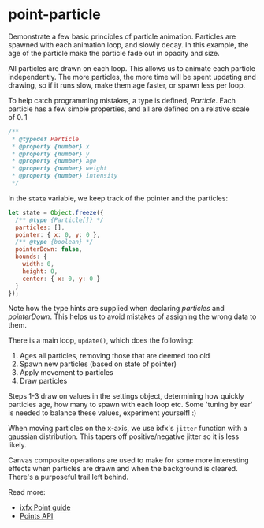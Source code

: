 # point-particle

Demonstrate a few basic principles of particle animation. Particles are spawned with each animation loop, and slowly decay. In this example, the age of the particle make the particle fade out in opacity and size. 

All particles are drawn on each loop. This allows us to animate each particle independently. The more particles, the more time will be spent updating and drawing, so if it runs slow, make them age faster, or spawn less per loop.

To help catch programming mistakes, a type is defined, _Particle_. Each particle has a few simple properties, and all are defined on a relative scale of 0..1

```js
/**
 * @typedef Particle
 * @property {number} x
 * @property {number} y
 * @property {number} age
 * @property {number} weight
 * @property {number} intensity
 */
``` 

In the `state` variable, we keep track of the pointer and the particles:

```js
let state = Object.freeze({
  /** @type {Particle[]} */
  particles: [],
  pointer: { x: 0, y: 0 },
  /** @type {boolean} */
  pointerDown: false,
  bounds: {
    width: 0,
    height: 0,
    center: { x: 0, y: 0 }
  }
});
```

Note how the type hints are supplied when declaring _particles_ and _pointerDown_. This helps us to avoid mistakes of assigning the wrong data to them.

There is a main loop, `update()`, which does the following:

1. Ages all particles, removing those that are deemed too old
2. Spawn new particles (based on state of pointer)
3. Apply movement to particles
4. Draw particles

Steps 1-3 draw on values in the settings object, determining how quickly particles age, how many to spawn with each loop etc. Some 'tuning by ear' is needed to balance these values, experiment yourself! :)

When moving particles on the x-axis, we use ixfx's `jitter` function with a gaussian distribution. This tapers off positive/negative jitter so it is less likely.

Canvas composite operations are used to make for some more interesting effects when particles are drawn and when the background is cleared. There's a purposeful trail left behind.

Read more:
* [ixfx Point guide](https://ixfx.fun/geometry/points/)
* [Points API](https://api.ixfx.fun/_ixfx/geometry/Points/)